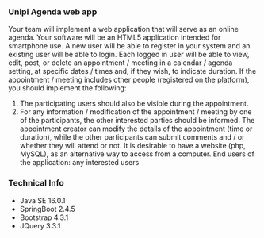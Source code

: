 ### Unipi Agenda web app
Your team will implement a web application that will serve as an online agenda. Your software will be an HTML5 application intended for smartphone use. A new user will be able to register in your system and an existing user will be able to login. Each logged in user will be able to view, edit, post, or delete an appointment / meeting in a calendar / agenda setting, at specific dates / times and, if they wish, to indicate duration. If the appointment / meeting includes other people (registered on the platform), you should implement the following:
1. The participating users should also be visible during the appointment.
2. For any information / modification of the appointment / meeting by one of the participants, the other interested parties should be informed. The appointment creator can modify the details of the appointment (time or duration), while the other participants can submit comments and / or whether they will attend or not. It is desirable to have a website (php, MySQL), as an alternative way to access from a computer. End users of the application: any interested users 

### Technical Info
* Java SE 16.0.1
* SpringBoot 2.4.5
* Bootstrap 4.3.1
* JQuery 3.3.1
